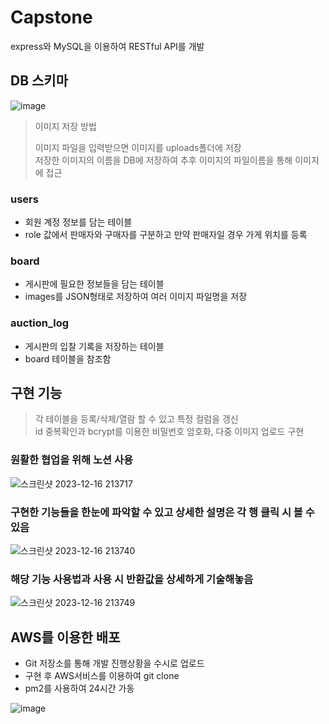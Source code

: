 # Capstone
express와 MySQL을 이용하여 RESTful API를 개발


## DB 스키마
![image](https://github.com/sbs524/Capstone/assets/80670002/e12cd685-9e5f-4452-a6d4-14d815481250)

> 이미지 저장 방법
>
> 이미지 파일을 입력받으면 이미지를 uploads폴더에 저장<br>
> 저장한 이미지의 이름을 DB에 저장하여 추후 이미지의 파일이름을 통해 이미지에 접근


### users
- 회원 계정 정보를 담는 테이블
- role 값에서 판매자와 구매자를 구분하고 만약 판매자일 경우 가게 위치를 등록

### board
- 게시판에 필요한 정보들을 담는 테이블
- images를 JSON형태로 저장하여 여러 이미지 파일명을 저장

### auction_log
- 게시판의 입찰 기록을 저장하는 테이블 
- board 테이블을 참조함




## 구현 기능
> 각 테이블을 등록/삭제/열람 할 수 있고 특정 컬럼을 갱신<br>
> id 중복확인과 bcrypt를 이용한 비밀번호 암호화, 다중 이미지 업로드 구현

### 원활한 협업을 위해 노션 사용

![스크린샷 2023-12-16 213717](https://github.com/sbs524/Capstone/assets/80670002/615368b0-c300-4859-ad5f-5807eb1928ca)


### 구현한 기능들을 한눈에 파악할 수 있고 상세한 설명은 각 행 클릭 시 볼 수 있음


![스크린샷 2023-12-16 213740](https://github.com/sbs524/Capstone/assets/80670002/af698b22-f25d-4bd7-9ea9-ac4147f63b22)


### 해당 기능 사용법과 사용 시 반환값을 상세하게 기술해놓음


![스크린샷 2023-12-16 213749](https://github.com/sbs524/Capstone/assets/80670002/903946fd-c930-4091-a03b-9c6888406774)


## AWS를 이용한 배포
- Git 저장소를 통해 개발 진행상황을 수시로 업로드
- 구현 후 AWS서비스를 이용하여 git clone
- pm2를 사용하여 24시간 가동


![image](https://github.com/sbs524/Capstone/assets/80670002/0d181f26-baea-48db-bf9e-6cb41f62a731)
